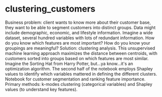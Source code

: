 # clustering_customers
Business problem: client wants to know more about their customer base, they want to be able to segment customers into distinct groups. Data might include demographic, economic, and lifestyle information. Imagine a wide dataset, several hundred variables with lots of redundant information. How do you know which features are most important? How do you know your groupings are meaningful? Solution: clustering analysis. This unsupervised machine learning approach maximizes the distance between centroids, with customers sorted into groups based on which features are most similar. Imagine the Sorting Hat from Harry Potter, but...ya know...it's an optimization algorithm. The second half of the notebook employs Shapley values to identify which variables mattered in defining the different clusters.
Notebook for customer segmentation and ranking feature importance. Primary methods: k-modes clustering (categorical variables) and Shapley values (to understand key features).
